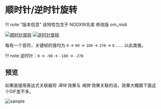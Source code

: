 # 顺时针/逆时针旋转

!!! note "版本信息"
    该特性包含于 NGDXW先辈 修改版 om_midi

[![顺时针旋转](/gallery/rotation-sample1.png)](/gallery/rotation-sample1.png)
[![逆时针旋转](/gallery/rotation-sample2.png)](/gallery/rotation-sample2.png)

每有一个音符，关键帧的值均为 `0` -> `90` -> `180` -> `270` -> `0` ...... 以此类推。

!!! note
    逆时针：`0` -> `-90` -> `-180` -> `-270`

## 预览

如果直接用表达式关联器将 _滑块_ 效果与 _缩放_ 效果关联的话，效果大概跟下面这个GIF差不多。

![sample](/gallery/rotation-sample.gif)
